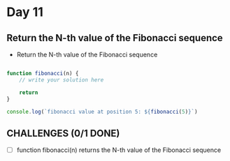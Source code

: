# Day 11

## Return the N-th value of the Fibonacci sequence

- Return the N-th value of the Fibonacci sequence


```javascript

function fibonacci(n) {
	// write your solution here

	return
}

console.log(`fibonacci value at position 5: ${fibonacci(5)}`)

```

## CHALLENGES (0/1 DONE)

- [ ] function fibonacci(n) returns the N-th value of the Fibonacci sequence